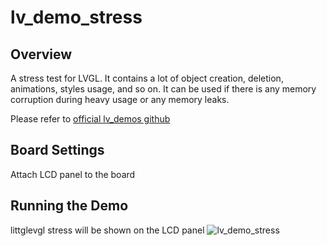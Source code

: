 # lv_demo_stress

## Overview

A stress test for LVGL. It contains a lot of object creation, deletion, animations, styles usage, and so on. It can be used if there is any memory corruption during heavy usage or any memory leaks.

Please refer to [official lv_demos github](https://github.com/lvgl/lv_demos)

## Board Settings

Attach LCD panel to the board

## Running the Demo

littglevgl stress will be shown on the LCD panel
![lv_demo_stress](../../../doc/images/samples/lv_demo_stress.gif "lv_demo_stress")
